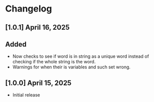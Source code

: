 # Changelog

## [1.0.1] April 16, 2025

## Added

- Now checks to see if word is in string as a unique word instead of checking if the whole string is the word.
- Warnings for when their is variables and such set wrong.

## [1.0.0] April 15, 2025

- Initial release
